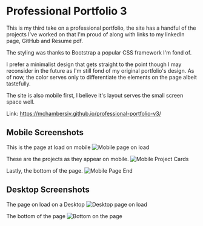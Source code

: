 # Professional Portfolio 3

This is my third take on a professional portfolio, the site has a handful of the projects I've worked on that I'm proud of along with links to my linkedIn page, GitHub and Resume pdf.

The styling was thanks to Bootstrap a popular CSS framework I'm fond of.

I prefer a minimalist design that gets straight to the point though I may reconsider in the future as I'm still fond of my original portfolio's design. As of now, the color serves only to differentiate the elements on the page albeit tastefully.

The site is also mobile first, I believe it's layout serves the small screen space well.

Link: https://mchambersiv.github.io/professional-portfolio-v3/



## Mobile Screenshots
This is the page at load on mobile
![Mobile page on load](./assets/img/mobile1.png "First Image of Mobile Page")

These are the projects as they appear on mobile.
![Mobile Project Cards](./assets/img/mobile2.png "Mobile Project Cards")

Lastly, the bottom of the page.
![Mobile Page End](./assets/img/mobile3.png "End of Mobile Page")


## Desktop Screenshots

The page on load on a Desktop
![Desktop page on load](./assets/img/desktop1.png "First Image of Desktop")

The bottom of the page
![Bottom on the page](./assets/img/desktop2.png "Second Image of Desktop")